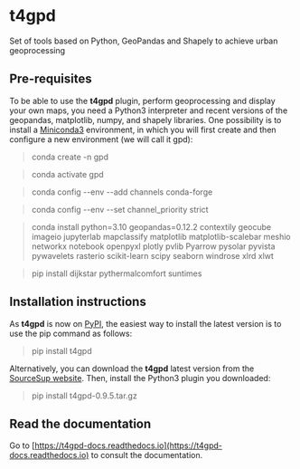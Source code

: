 # t4gpd
Set of tools based on Python, GeoPandas and Shapely to achieve urban geoprocessing

## Pre-requisites
To be able to use the **t4gpd** plugin, perform geoprocessing and display your own maps, you need a Python3 interpreter and recent versions of the geopandas, matplotlib, numpy, and shapely libraries. One possibility is to install a [Miniconda3](https://docs.conda.io/en/latest/miniconda.html) environment, in which you will first create and then configure a new environment (we will call it gpd):
> conda create -n gpd

> conda activate gpd

> conda config --env --add channels conda-forge

> conda config --env --set channel_priority strict

> conda install python=3.10 geopandas=0.12.2 contextily geocube imageio jupyterlab mapclassify matplotlib matplotlib-scalebar meshio networkx notebook openpyxl plotly pvlib Pyarrow pysolar pyvista pywavelets rasterio scikit-learn scipy seaborn windrose xlrd xlwt

> pip install dijkstar pythermalcomfort suntimes

## Installation instructions
As **t4gpd** is now on [PyPI](https://pypi.org/project/t4gpd/), the easiest way to install the latest version is to use the pip command as follows:
> pip install t4gpd

Alternatively, you can download the **t4gpd** latest version from the [SourceSup website](https://sourcesup.renater.fr/projects/t4gs). Then, install the Python3 plugin you downloaded:
> pip install t4gpd-0.9.5.tar.gz

## Read the documentation
Go to [https://t4gpd-docs.readthedocs.io](https://t4gpd-docs.readthedocs.io) to consult the documentation.

